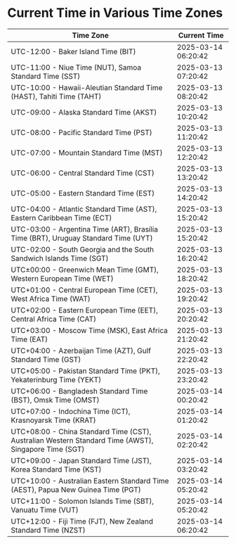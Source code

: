# Current Time in Various Time Zones

| Time Zone | Current Time |
|-----------|--------------|
| UTC-12:00 - Baker Island Time (BIT) | 2025-03-14 06:20:42 |
| UTC-11:00 - Niue Time (NUT), Samoa Standard Time (SST) | 2025-03-13 07:20:42 |
| UTC-10:00 - Hawaii-Aleutian Standard Time (HAST), Tahiti Time (TAHT) | 2025-03-13 08:20:42 |
| UTC-09:00 - Alaska Standard Time (AKST) | 2025-03-13 10:20:42 |
| UTC-08:00 - Pacific Standard Time (PST) | 2025-03-13 11:20:42 |
| UTC-07:00 - Mountain Standard Time (MST) | 2025-03-13 12:20:42 |
| UTC-06:00 - Central Standard Time (CST) | 2025-03-13 13:20:42 |
| UTC-05:00 - Eastern Standard Time (EST) | 2025-03-13 14:20:42 |
| UTC-04:00 - Atlantic Standard Time (AST), Eastern Caribbean Time (ECT) | 2025-03-13 15:20:42 |
| UTC-03:00 - Argentina Time (ART), Brasília Time (BRT), Uruguay Standard Time (UYT) | 2025-03-13 15:20:42 |
| UTC-02:00 - South Georgia and the South Sandwich Islands Time (SGT) | 2025-03-13 16:20:42 |
| UTC±00:00 - Greenwich Mean Time (GMT), Western European Time (WET) | 2025-03-13 18:20:42 |
| UTC+01:00 - Central European Time (CET), West Africa Time (WAT) | 2025-03-13 19:20:42 |
| UTC+02:00 - Eastern European Time (EET), Central Africa Time (CAT) | 2025-03-13 20:20:42 |
| UTC+03:00 - Moscow Time (MSK), East Africa Time (EAT) | 2025-03-13 21:20:42 |
| UTC+04:00 - Azerbaijan Time (AZT), Gulf Standard Time (GST) | 2025-03-13 22:20:42 |
| UTC+05:00 - Pakistan Standard Time (PKT), Yekaterinburg Time (YEKT) | 2025-03-13 23:20:42 |
| UTC+06:00 - Bangladesh Standard Time (BST), Omsk Time (OMST) | 2025-03-14 00:20:42 |
| UTC+07:00 - Indochina Time (ICT), Krasnoyarsk Time (KRAT) | 2025-03-14 01:20:42 |
| UTC+08:00 - China Standard Time (CST), Australian Western Standard Time (AWST), Singapore Time (SGT) | 2025-03-14 02:20:42 |
| UTC+09:00 - Japan Standard Time (JST), Korea Standard Time (KST) | 2025-03-14 03:20:42 |
| UTC+10:00 - Australian Eastern Standard Time (AEST), Papua New Guinea Time (PGT) | 2025-03-14 05:20:42 |
| UTC+11:00 - Solomon Islands Time (SBT), Vanuatu Time (VUT) | 2025-03-14 05:20:42 |
| UTC+12:00 - Fiji Time (FJT), New Zealand Standard Time (NZST) | 2025-03-14 06:20:42 |
